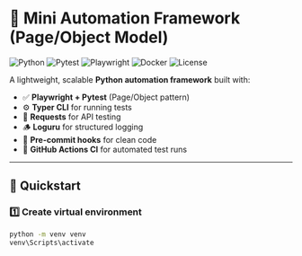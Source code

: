 # 🧩 Mini Automation Framework (Page/Object Model)

![Python](https://img.shields.io/badge/Python-3.10+-blue.svg)
![Pytest](https://img.shields.io/badge/Pytest-Framework-green.svg)
![Playwright](https://img.shields.io/badge/Playwright-UI%20Testing-orange.svg)
![Docker](https://img.shields.io/badge/Docker-Ready-blue.svg)
![License](https://img.shields.io/badge/license-MIT-lightgrey.svg)

A lightweight, scalable **Python automation framework** built with:
- ✅ **Playwright + Pytest** (Page/Object pattern)
- ⚙️ **Typer CLI** for running tests
- 📡 **Requests** for API testing
- 🪵 **Loguru** for structured logging
- 🧹 **Pre-commit hooks** for clean code
- 🧪 **GitHub Actions CI** for automated test runs

---

## 🚀 Quickstart

### 1️⃣ Create virtual environment
```bash
python -m venv venv
venv\Scripts\activate
